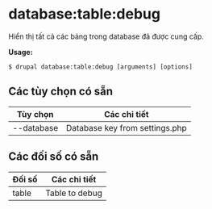 # database:table:debug
Hiển thị tất cả các bảng trong database đã được cung cấp.

**Usage:**
```
$ drupal database:table:debug [arguments] [options]
```

## Các tùy chọn có sẵn
Tùy chọn | Các chi tiết
-------|-------------
--database | Database key from settings.php

## Các đối số có sẵn
Đối số | Các chi tiết
---------|-------------
table | Table to debug

